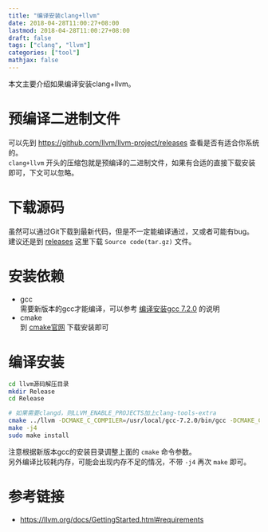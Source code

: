 ```yaml
---
title: "编译安装clang+llvm"
date: 2018-04-28T11:00:27+08:00
lastmod: 2018-04-28T11:00:27+08:00
draft: false
tags: ["clang", "llvm"]
categories: ["tool"]
mathjax: false
---
```


本文主要介绍如果编译安装clang+llvm。  
<!--more-->

# 预编译二进制文件
可以先到 https://github.com/llvm/llvm-project/releases 查看是否有适合你系统的。  
`clang+llvm` 开头的压缩包就是预编译的二进制文件，如果有合适的直接下载安装即可，下文可以忽略。  

# 下载源码
虽然可以通过Git下载到最新代码，但是不一定能编译通过，又或者可能有bug。  
建议还是到 [releases](https://github.com/llvm/llvm-project/releases) 这里下载 `Source code(tar.gz)` 文件。  

# 安装依赖
- gcc  
  需要新版本的gcc才能编译，可以参考 [编译安装gcc 7.2.0](/post/编译安装gcc7.2.0) 的说明
- cmake  
  到 [cmake官网](https://cmake.org/download) 下载安装即可

# 编译安装
```sh
cd llvm源码解压目录
mkdir Release
cd Release

# 如果需要clangd，则LLVM_ENABLE_PROJECTS加上clang-tools-extra
cmake ../llvm -DCMAKE_C_COMPILER=/usr/local/gcc-7.2.0/bin/gcc -DCMAKE_CXX_COMPILER=/usr/local/gcc-7.2.0/bin/g++ -DCMAKE_CXX_LINK_FLAGS="-Wl,-rpath,/usr/local/gcc-7.2.0/lib64 -L/usr/local/gcc-7.2.0/lib64" -DCMAKE_BUILD_TYPE=Release -DLLVM_ENABLE_PROJECTS="clang;libcxx;libcxxabi;"
make -j4
sudo make install
```
注意根据新版本gcc的安装目录调整上面的 `cmake` 命令参数。  
另外编译比较耗内存，可能会出现内存不足的情况，不带 `-j4` 再次 `make` 即可。  

# 参考链接
- https://llvm.org/docs/GettingStarted.html#requirements
